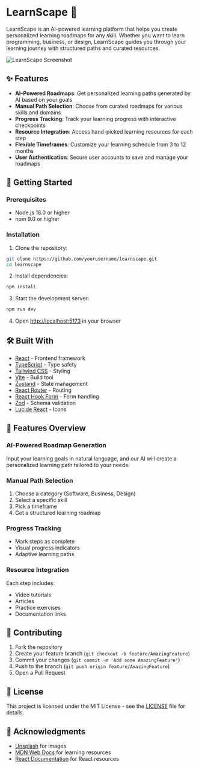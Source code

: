 # LearnScape 🧠

LearnScape is an AI-powered learning platform that helps you create personalized learning roadmaps for any skill. Whether you want to learn programming, business, or design, LearnScape guides you through your learning journey with structured paths and curated resources.

![LearnScape Screenshot](https://images.unsplash.com/photo-1501504905252-473c47e087f8?auto=format&fit=crop&q=80&w=1200&h=400)

## ✨ Features

- **AI-Powered Roadmaps**: Get personalized learning paths generated by AI based on your goals
- **Manual Path Selection**: Choose from curated roadmaps for various skills and domains
- **Progress Tracking**: Track your learning progress with interactive checkpoints
- **Resource Integration**: Access hand-picked learning resources for each step
- **Flexible Timeframes**: Customize your learning schedule from 3 to 12 months
- **User Authentication**: Secure user accounts to save and manage your roadmaps

## 🚀 Getting Started

### Prerequisites

- Node.js 18.0 or higher
- npm 9.0 or higher

### Installation

1. Clone the repository:
```bash
git clone https://github.com/yourusername/learnscape.git
cd learnscape
```

2. Install dependencies:
```bash
npm install
```

3. Start the development server:
```bash
npm run dev
```

4. Open [http://localhost:5173](http://localhost:5173) in your browser

## 🛠️ Built With

- [React](https://react.dev/) - Frontend framework
- [TypeScript](https://www.typescriptlang.org/) - Type safety
- [Tailwind CSS](https://tailwindcss.com/) - Styling
- [Vite](https://vitejs.dev/) - Build tool
- [Zustand](https://zustand-demo.pmnd.rs/) - State management
- [React Router](https://reactrouter.com/) - Routing
- [React Hook Form](https://react-hook-form.com/) - Form handling
- [Zod](https://zod.dev/) - Schema validation
- [Lucide React](https://lucide.dev/) - Icons

## 📱 Features Overview

### AI-Powered Roadmap Generation
Input your learning goals in natural language, and our AI will create a personalized learning path tailored to your needs.

### Manual Path Selection
1. Choose a category (Software, Business, Design)
2. Select a specific skill
3. Pick a timeframe
4. Get a structured learning roadmap

### Progress Tracking
- Mark steps as complete
- Visual progress indicators
- Adaptive learning paths

### Resource Integration
Each step includes:
- Video tutorials
- Articles
- Practice exercises
- Documentation links

## 🤝 Contributing

1. Fork the repository
2. Create your feature branch (`git checkout -b feature/AmazingFeature`)
3. Commit your changes (`git commit -m 'Add some AmazingFeature'`)
4. Push to the branch (`git push origin feature/AmazingFeature`)
5. Open a Pull Request

## 📝 License

This project is licensed under the MIT License - see the [LICENSE](LICENSE) file for details.

## 🙏 Acknowledgments

- [Unsplash](https://unsplash.com) for images
- [MDN Web Docs](https://developer.mozilla.org) for learning resources
- [React Documentation](https://react.dev) for React resources